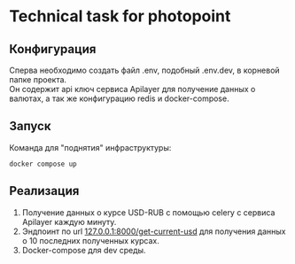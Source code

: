 # Technical task for photopoint

## Конфигурация

Сперва необходимо создать файл .env, подобный .env.dev, в корневой папке проекта.<br>
Он содержит api ключ сервиса Apilayer для получение данных о валютах, а так же конфигурацию redis и docker-compose.<br>

## Запуск

Команда для "поднятия" инфраструктуры:
```
docker compose up
```

## Реализация

1. Получение данных о курсе USD-RUB с помощью celery с сервиса Apilayer каждую минуту.
2. Эндпоинт по url [127.0.0.1:8000/get-current-usd](http://127.0.0.1:8000/get-current-usd) для получения данных о 10 последних полученных курсах.
3. Docker-compose для dev среды.
